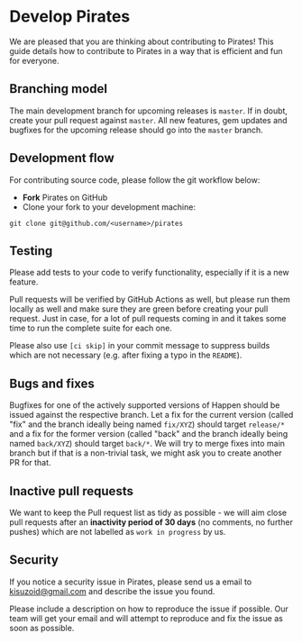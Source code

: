 # Develop Pirates

We are pleased that you are thinking about contributing to Pirates! This guide details how to contribute to Pirates in a way that is efficient and fun for everyone.

## Branching model

The main development branch for upcoming releases is `master`.
If in doubt, create your pull request against `master`.
All new features, gem updates and bugfixes for the upcoming release should go into the `master` branch.

## Development flow

For contributing source code, please follow the git workflow below:

- **Fork** Pirates on GitHub
- Clone your fork to your development machine:

```
git clone git@github.com/<username>/pirates
```

## Testing

Please add tests to your code to verify functionality, especially if it is a new feature.

Pull requests will be verified by GitHub Actions as well,
but please run them locally as well and make sure they are green before creating your pull request.
Just in case, for a lot of pull requests coming in and it takes some time to run the complete suite for each one.

Please also use `[ci skip]` in your commit message to suppress builds which are not necessary
(e.g. after fixing a typo in the `README`).


## Bugs and fixes

Bugfixes for one of the actively supported versions of Happen should be issued against the respective branch.
Let a fix for the current version (called "fix" and the branch ideally being named `fix/XYZ`)
should target `release/*` and a fix for the former version
(called "back" and the branch ideally being named `back/XYZ`)
should target `back/*`. We will try to merge fixes into main branch
but if that is a non-trivial task, we might ask you to create another PR for that.

## Inactive pull requests

We want to keep the Pull request list as tidy as possible - we will aim close pull requests
after an **inactivity period of 30 days** (no comments, no further pushes)
which are not labelled as `work in progress` by us.

## Security

If you notice a security issue in Pirates, please send us a email to kisuzoid@gmail.com and describe the issue you found.

Please include a description on how to reproduce the issue if possible. Our team will get your email and will attempt to reproduce and fix the issue as soon as possible.

